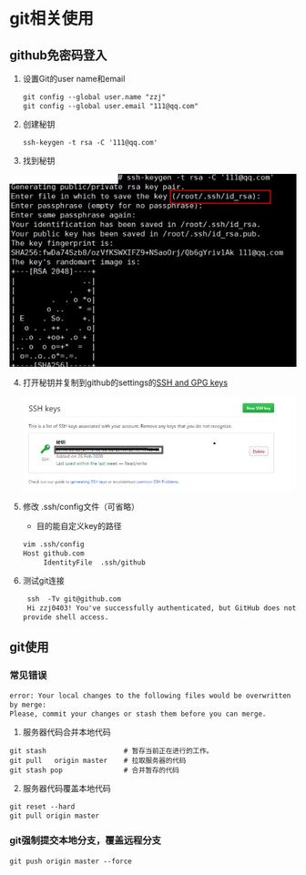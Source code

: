 # git相关使用

## github免密码登入

1. 设置Git的user name和email

   ```shell
   git config --global user.name "zzj" 
   git config --global user.email "111@qq.com"
   ```

   

2. 创建秘钥

   ```shell
   ssh-keygen -t rsa -C '111@qq.com'
   ```

   

3. 找到秘钥

![](..\img\github1.png)

4. 打开秘钥并复制到github的settings的[SSH and GPG keys](https://github.com/settings/keys)

   ![](..\img\github2.png)

5. 修改 .ssh/config文件（可省略）

   * 目的能自定义key的路径

   ```shell
   vim .ssh/config
   Host github.com
        IdentityFile  .ssh/github
   ```

6. 测试git连接

   ```shell
    ssh  -Tv git@github.com
    Hi zzj0403! You've successfully authenticated, but GitHub does not provide shell access.
   ```

## git使用

### 常见错误

```
error: Your local changes to the following files would be overwritten by merge:
Please, commit your changes or stash them before you can merge.
```

1. 服务器代码合并本地代码

```shell
git stash     				# 暂存当前正在进行的工作。
git pull   origin master 	# 拉取服务器的代码
git stash pop 				# 合并暂存的代码
```

2. 服务器代码覆盖本地代码

```shell
git reset --hard
git pull origin master 
```



### git强制提交本地分支，覆盖远程分支

```shell
git push origin master --force
```







